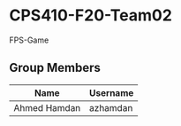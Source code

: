 # CPS410-F20-Team02
FPS-Game


## Group Members

Name | Username
----------------- | -----------------
Ahmed Hamdan      |  azhamdan
